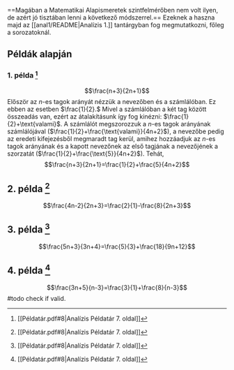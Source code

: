 ==Magában a Matematikai Alapismeretek szintfelmérőben nem volt ilyen, de azért jó tisztában lenni a következő módszerrel.==
Ezeknek a haszna majd az [[anal1/README|Analízis 1.]] tantárgyban fog megmutatkozni, főleg a sorozatoknál.
## Példák alapján
### 1. példa [^1.34]
$$\frac{n+3}{2n+1}$$
Először az $n$-es tagok arányát nézzük a nevezőben és a számlálóban. Ez ebben az esetben $\frac{1}{2}.$ Mivel a számlálóban a két tag között összeadás van, ezért az átalakításunk így fog kinézni: $\frac{1}{2}+\text{valami}$. A számlálót megszorozzuk a $n$-es tagok arányának számlálójával ($\frac{1}{2}+\frac{\text{valami}}{4n+2}$), a nevezőbe pedig az eredeti kifejezésből megmaradt tag kerül, amihez hozzáadjuk az $n$-es tagok arányának és a kapott nevezőnek az első tagjának a nevezőjének a szorzatát ($\frac{1}{2}+\frac{\text{5}}{4n+2}$). Tehát,
$$\frac{n+3}{2n+1}=\frac{1}{2}+\frac{5}{4n+2}$$
## 2. példa [^1.32]
$$\frac{4n-2}{2n+3}=\frac{2}{1}-\frac{8}{2n+3}$$
## 3. példa [^1.33]
$$\frac{5n+3}{3n+4}=\frac{5}{3}+\frac{18}{9n+12}$$
## 4. példa [^1.35]
$$\frac{3n+5}{n-3}=\frac{3}{1}+\frac{8}{n-3}$$
#todo check if valid.

[^1.32]: [[Példatár.pdf#8|Analízis Példatár 7. oldal]]
[^1.33]: [[Példatár.pdf#8|Analízis Példatár 7. oldal]]
[^1.34]: [[Példatár.pdf#8|Analízis Példatár 7. oldal]]
[^1.35]: [[Példatár.pdf#8|Analízis Példatár 7. oldal]]